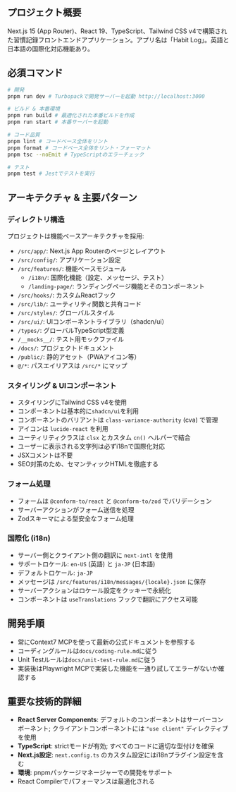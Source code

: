 ## プロジェクト概要
Next.js 15 (App Router)、React 19、TypeScript、Tailwind CSS v4で構築された習慣記録フロントエンドアプリケーション。アプリ名は「Habit Log」。英語と日本語の国際化対応機能あり。

## 必須コマンド
```bash
# 開発
pnpm run dev # Turbopackで開発サーバーを起動 http://localhost:3000

# ビルド & 本番環境
pnpm run build # 最適化された本番ビルドを作成
pnpm run start # 本番サーバーを起動

# コード品質
pnpm lint # コードベース全体をリント
pnpm format # コードベース全体をリント・フォーマット
pnpm tsc --noEmit # TypeScriptのエラーチェック

# テスト
pnpm test # Jestでテストを実行
```

## アーキテクチャ & 主要パターン

### ディレクトリ構造
プロジェクトは機能ベースアーキテクチャを採用:
- `/src/app/`: Next.js App Routerのページとレイアウト
- `/src/config/`: アプリケーション設定
- `/src/features/`: 機能ベースモジュール
  - `/i18n/`: 国際化機能（設定、メッセージ、テスト）
  - `/landing-page/`: ランディングページ機能とそのコンポーネント
- `/src/hooks/`: カスタムReactフック
- `/src/lib/`: ユーティリティ関数と共有コード
- `/src/styles/`: グローバルスタイル
- `/src/ui/`: UIコンポーネントライブラリ（shadcn/ui）
- `/types/`: グローバルTypeScript型定義
- `/__mocks__/`: テスト用モックファイル
- `/docs/`: プロジェクトドキュメント
- `/public/`: 静的アセット（PWAアイコン等）
- `@/*`: パスエイリアスは `/src/*` にマップ

### スタイリング & UIコンポーネント
- スタイリングにTailwind CSS v4を使用
- コンポーネントは基本的に`shadcn/ui`を利用
- コンポーネントのバリアントは `class-variance-authority` (cva) で管理
- アイコンは `lucide-react` を利用
- ユーティリティクラスは `clsx` とカスタム `cn()` ヘルパーで結合
- ユーザーに表示される文字列は必ずi18nで国際化対応
- JSXコメントは不要
- SEO対策のため、セマンティックHTMLを徹底する

### フォーム処理
- フォームは `@conform-to/react` と `@conform-to/zod` でバリデーション
- サーバーアクションがフォーム送信を処理
- Zodスキーマによる型安全なフォーム処理

### 国際化 (i18n)
- サーバー側とクライアント側の翻訳に `next-intl` を使用
- サポートロケール: `en-US` (英語) と `ja-JP` (日本語)
- デフォルトロケール: `ja-JP`
- メッセージは `/src/features/i18n/messages/{locale}.json` に保存
- サーバーアクションはロケール設定をクッキーで永続化
- コンポーネントは `useTranslations` フックで翻訳にアクセス可能

## 開発手順
- 常にContext7 MCPを使って最新の公式ドキュメントを参照する
- コーディングルールは`docs/coding-rule.md`に従う
- Unit Testルールは`docs/unit-test-rule.md`に従う
- 実装後はPlaywright MCPで実装した機能を一通り試してエラーがないか確認する

## 重要な技術的詳細
- **React Server Components**: デフォルトのコンポーネントはサーバーコンポーネント; クライアントコンポーネントには `"use client"` ディレクティブを使用
- **TypeScript**: strictモードが有効; すべてのコードに適切な型付けを確保
- **Next.js設定**: `next.config.ts` のカスタム設定にはi18nプラグイン設定を含む
- **環境**: pnpmパッケージマネージャーでの開発をサポート
- React Compilerでパフォーマンスは最適化される